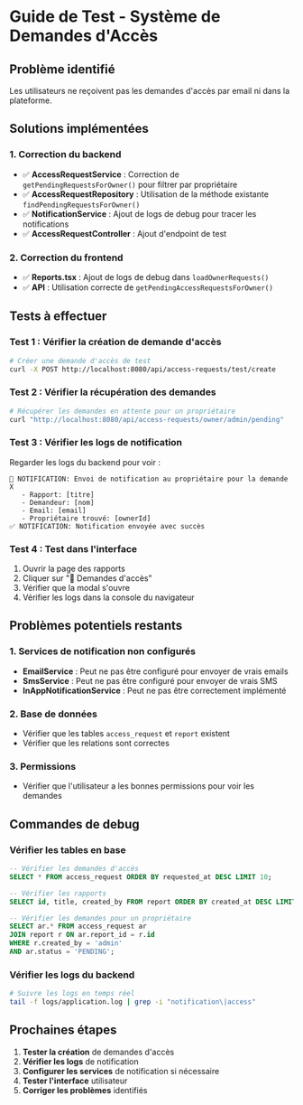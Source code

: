 # Guide de Test - Système de Demandes d'Accès

## Problème identifié
Les utilisateurs ne reçoivent pas les demandes d'accès par email ni dans la plateforme.

## Solutions implémentées

### 1. Correction du backend
- ✅ **AccessRequestService** : Correction de `getPendingRequestsForOwner()` pour filtrer par propriétaire
- ✅ **AccessRequestRepository** : Utilisation de la méthode existante `findPendingRequestsForOwner()`
- ✅ **NotificationService** : Ajout de logs de debug pour tracer les notifications
- ✅ **AccessRequestController** : Ajout d'endpoint de test

### 2. Correction du frontend
- ✅ **Reports.tsx** : Ajout de logs de debug dans `loadOwnerRequests()`
- ✅ **API** : Utilisation correcte de `getPendingAccessRequestsForOwner()`

## Tests à effectuer

### Test 1 : Vérifier la création de demande d'accès
```bash
# Créer une demande d'accès de test
curl -X POST http://localhost:8080/api/access-requests/test/create
```

### Test 2 : Vérifier la récupération des demandes
```bash
# Récupérer les demandes en attente pour un propriétaire
curl "http://localhost:8080/api/access-requests/owner/admin/pending"
```

### Test 3 : Vérifier les logs de notification
Regarder les logs du backend pour voir :
```
🔔 NOTIFICATION: Envoi de notification au propriétaire pour la demande X
   - Rapport: [titre]
   - Demandeur: [nom]
   - Email: [email]
   - Propriétaire trouvé: [ownerId]
✅ NOTIFICATION: Notification envoyée avec succès
```

### Test 4 : Test dans l'interface
1. Ouvrir la page des rapports
2. Cliquer sur "🔐 Demandes d'accès"
3. Vérifier que la modal s'ouvre
4. Vérifier les logs dans la console du navigateur

## Problèmes potentiels restants

### 1. Services de notification non configurés
- **EmailService** : Peut ne pas être configuré pour envoyer de vrais emails
- **SmsService** : Peut ne pas être configuré pour envoyer de vrais SMS
- **InAppNotificationService** : Peut ne pas être correctement implémenté

### 2. Base de données
- Vérifier que les tables `access_request` et `report` existent
- Vérifier que les relations sont correctes

### 3. Permissions
- Vérifier que l'utilisateur a les bonnes permissions pour voir les demandes

## Commandes de debug

### Vérifier les tables en base
```sql
-- Vérifier les demandes d'accès
SELECT * FROM access_request ORDER BY requested_at DESC LIMIT 10;

-- Vérifier les rapports
SELECT id, title, created_by FROM report ORDER BY created_at DESC LIMIT 10;

-- Vérifier les demandes pour un propriétaire
SELECT ar.* FROM access_request ar 
JOIN report r ON ar.report_id = r.id 
WHERE r.created_by = 'admin' 
AND ar.status = 'PENDING';
```

### Vérifier les logs du backend
```bash
# Suivre les logs en temps réel
tail -f logs/application.log | grep -i "notification\|access"
```

## Prochaines étapes

1. **Tester la création** de demandes d'accès
2. **Vérifier les logs** de notification
3. **Configurer les services** de notification si nécessaire
4. **Tester l'interface** utilisateur
5. **Corriger les problèmes** identifiés
